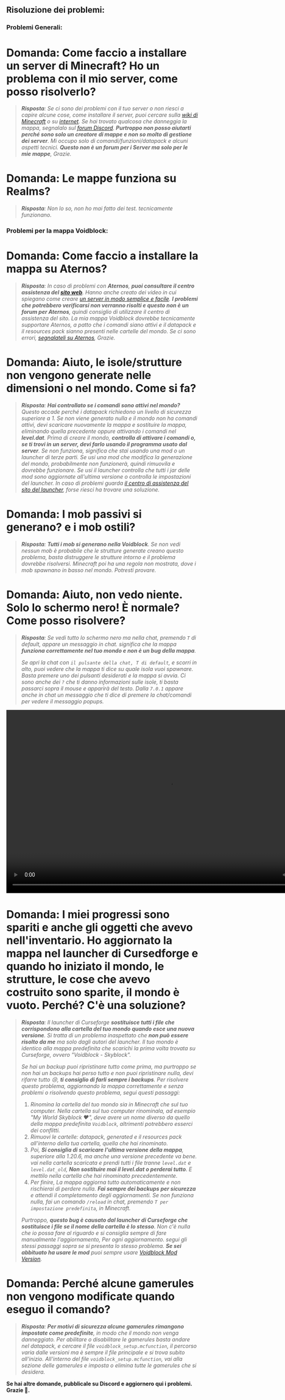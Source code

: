 ## Risoluzione dei problemi:

### Problemi Generali:

# Domanda: Come faccio a installare un server di Minecraft? Ho un problema con il mio server, come posso risolverlo?

> _**Risposta**: Se ci sono dei problemi con il tuo server o non riesci a capire alcune cose, come installare il server, puoi cercare sulla [wiki di Minecraft](https://minecraft.wiki/w/Server) o su [internet](https://www.google.com/search?q=minecraft+server+help&sxsrf=AE3TifNHPKXjYRIw2oEB5vv0Ab0_j66FXg%3A1753610481317). Se hai trovato qualcosa che danneggia la mappa, segnalalo sul [forum Discord](https://discord.gg/2WRSZsf4tC). **Purtroppo non posso aiutarti perché sono solo un creatore di mappe e non so molto di gestione dei server**. Mi occupo solo di comandi/funzioni/datapack e alcuni aspetti tecnici. **Questo non è un forum per i Server ma solo per le mie mappe**, Grazie._

# Domanda: Le mappe funziona su Realms?

> _**Risposta**: Non lo so, non ho mai fatto dei test. tecnicamente funzionano._

### Problemi per la mappa Voidblock:

# Domanda: Come faccio a installare la mappa su Aternos?

> _**Risposta**: In caso di problemi con **Aternos**, **puoi consultare il centro assistenza del [sito web](https://support.aternos.org/hc/en-us)**. Hanno anche creato dei video in cui spiegano come creare [un server in modo semplice e facile](https://www.youtube.com/@AternosORG/videos). **I problemi che potrebbero verificarsi non verranno risolti e questo non è un forum per Aternos**, quindi consiglio di utilizzare il centro di assistenza del sito. La mia mappa Voidblock dovrebbe tecnicamente supportare Aternos, a patto che i comandi siano attivi e il datapack e il resources pack sianno presenti nelle cartelle del mondo. Se ci sono errori, [segnalateli su Aternos](https://support.aternos.org/hc/en-us), Grazie._

# Domanda: Aiuto, le isole/strutture non vengono generate nelle dimensioni o nel mondo. Come si fa?

> _**Risposta**: **Hai controllato se i comandi sono attivi nel mondo?** Questo accade perché i datapack richiedono un livello di sicurezza superiore a 1. Se non viene generato nulla e il mondo non ha comandi attivi, devi scaricare nuovamente la mappa e sostituire la mappa, eliminando quella precedente oppure attivando i comandi nel **level.dat**. Prima di creare il mondo, **controlla di attivare i comandi o, se ti trovi in un server, devi farlo usando il programma usato dal server**. Se non funziona, significa che stai usando una mod o un launcher di terze parti. Se usi una mod che modifica la generazione del mondo, probabilmente non funzionerà, quindi rimuovila e dovrebbe funzionare. Se usi il launcher controlla che tutti i jar delle mod sono aggiornate all'ultima versione o controlla le impostazioni del launcher. In caso di problemi guarda [il centro di assistenza del sito del launcher](https://support.modrinth.com/), forse riesci ha trovare una soluzione._

# Domanda: I mob passivi si generano? e i mob ostili?

> _**Risposta**: **Tutti i mob si generano nella Voidblock**. Se non vedi nessun mob è probabile che le strutture generate creano questo problema, basta distruggere le strutture intorno e il problema dovrebbe risolversi. Minecraft poi ha una regola non mostrata, dove i mob spawnano in basso nel mondo. Potresti provare._

# Domanda: Aiuto, non vedo niente. Solo lo schermo nero! È normale? Come posso risolvere?

> _**Risposta**: Se vedi tutto lo schermo nero ma nella chat, premendo ```T``` di default, appare un messaggio in chat. significa che la mappa **funziona correttamente nel tuo mondo e non è un bug della mappa**._
>
> _Se apri la chat con ```il pulsante della chat, T di default```, e scorri in alto, puoi vedere che la mappa ti dice su quale isola vuoi spawnare. Basta premere uno dei pulsanti desiderati e la mappa si avvia. Ci sono anche dei ```?``` che ti danno informazioni sulle isole, ti basta passarci sopra il mouse e apparirà del testo. Dalla ```7.0.1``` appare anche in chat un messaggio che ti dice di premere la chat/comandi per vedere il messaggio popups._

<video width="854" height="480" controls>
  <source src="images/help/help_popups.mp4">
</video>

# Domanda: I miei progressi sono spariti e anche gli oggetti che avevo nell'inventario. Ho aggiornato la mappa nel launcher di Cursedforge e quando ho iniziato il mondo, le strutture, le cose che avevo costruito sono sparite, il mondo è vuoto. Perché? C'è una soluzione?

> _**Risposta**: Il launcher di Curseforge **sostituisce tutti i file che corrispondono alla cartella del tuo mondo quando esce una nuova versione**. Si tratta di un problema inaspettato che **non può essere risolto da me** ma solo dagli autori del launcher. Il tuo mondo è identico alla mappa predefinita che scarichi la prima volta trovata su Curseforge, ovvero "Voidblock - Skyblock"._
>
> _Se hai un backup puoi ripristinare tutto come prima, ma purtroppo se non hai un backups hai perso tutto e non puoi ripristinare nulla, devi rifarre tutto 😢, **ti consiglio di farli sempre i backups**. Per risolvere questo problema, aggiornando la mappa correttamente e senza problemi o risolvendo questo problema, segui questi passaggi:_
>
> 1. _Rinomina la cartella del tuo mondo sia in Minecraft che sul tuo computer. Nella cartella sul tuo computer rinominala, ad esempio "My World Skyblock ❤️", deve avere un nome diverso da quello della mappa predefinita ```Voidblock```, altrimenti potrebbero esserci dei conflitti._
> 2. _Rimuovi le cartelle: datapack, generated e il resources pack all'interno della tua cartella, quella che hai rinominato._
> 3. _Poi, **Si consiglia di scaricare l'ultima versione della mappa**, superiore alla 1.20.6, ma anche una versione precedente va bene. vai nella cartella scaricata e prendi tutti i file tranne ```level.dat``` e ```level.dat_old```, **Non sostituire mai il level.dat o perderai tutto**. E mettilo nella cartella che hai rinominato precedentemente._
> 4. _Per finire, La mappa aggiorna tutto automaticamente e non rischierai di perdere nulla. **Fai sempre dei backups per sicurezza** e attendi il completamento degli aggiornamenti. Se non funziona nulla, fai un comando ```/reload``` in chat, premendo ```T per impostazione predefinita```, in Minecraft._
>
> _Purtroppo, **questo bug è causato dal launcher di Curseforge che sostituisce i file se il nome della cartella è lo stesso**. Non c'è nulla che io possa fare al riguardo e si consiglia sempre di fare manualmente l'aggiornamento, Per ogni aggiornamento. segui gli stessi passaggi sopra se si presenta lo stesso problema. **Se sei abbituato ha usare le mod** puoi sempre usare [Voidblock Mod Version](https://www.curseforge.com/minecraft/mc-mods/voidblock-mod-version/files)._

# Domanda: Perché alcune gamerules non vengono modificate quando eseguo il comando?

> _**Risposta**: **Per motivi di sicurezza alcune gamerules rimangono impostate come predefinite**, in modo che il mondo non venga danneggiato. Per abilitare o disabilitare le gamerules basta andare nel datapack, e cercare il file ```voidblock_setup.mcfunction```, il percorso varia dalle versioni ma è sempre il file principale e si trova subito all'inizio. All'interno del file ```voidblock_setup.mcfunction```, vai alla sezione delle gamerules e imposta o elimina tutte le gamerules che si desidera._

__Se hai altre domande, pubblicale su Discord e aggiornero qui i problemi. Grazie 💯.__